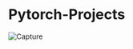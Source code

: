 # Pytorch-Projects
![Capture](https://user-images.githubusercontent.com/113373212/192202314-0bc8af4c-005f-4263-9ae3-2f7c820bf62d.JPG)
